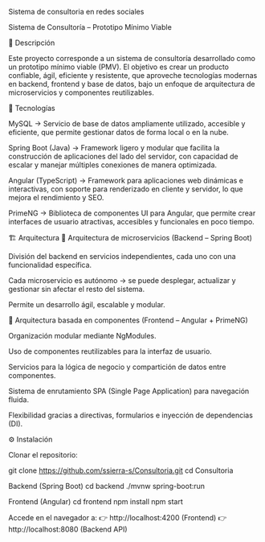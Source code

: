 Sistema de consultoria en redes sociales

Sistema de Consultoría – Prototipo Mínimo Viable

📌 Descripción

Este proyecto corresponde a un sistema de consultoría desarrollado como un prototipo mínimo viable (PMV).
El objetivo es crear un producto confiable, ágil, eficiente y resistente, que aproveche tecnologías modernas en backend, frontend y base de datos, bajo un enfoque de arquitectura de microservicios y componentes reutilizables.

🚀 Tecnologías

MySQL → Servicio de base de datos ampliamente utilizado, accesible y eficiente, que permite gestionar datos de forma local o en la nube.

Spring Boot (Java) → Framework ligero y modular que facilita la construcción de aplicaciones del lado del servidor, con capacidad de escalar y manejar múltiples conexiones de manera optimizada.

Angular (TypeScript) → Framework para aplicaciones web dinámicas e interactivas, con soporte para renderizado en cliente y servidor, lo que mejora el rendimiento y SEO.

PrimeNG → Biblioteca de componentes UI para Angular, que permite crear interfaces de usuario atractivas, accesibles y funcionales en poco tiempo.

🏗️ Arquitectura
🔹 Arquitectura de microservicios (Backend – Spring Boot)

División del backend en servicios independientes, cada uno con una funcionalidad específica.

Cada microservicio es autónomo → se puede desplegar, actualizar y gestionar sin afectar el resto del sistema.

Permite un desarrollo ágil, escalable y modular.

🔹 Arquitectura basada en componentes (Frontend – Angular + PrimeNG)

Organización modular mediante NgModules.

Uso de componentes reutilizables para la interfaz de usuario.

Servicios para la lógica de negocio y compartición de datos entre componentes.

Sistema de enrutamiento SPA (Single Page Application) para navegación fluida.

Flexibilidad gracias a directivas, formularios e inyección de dependencias (DI).

⚙️ Instalación

Clonar el repositorio:

git clone https://github.com/ssierra-s/Consultoria.git
cd Consultoria

Backend (Spring Boot)
cd backend
./mvnw spring-boot:run

Frontend (Angular)
cd frontend
npm install
npm start


Accede en el navegador a:
👉 http://localhost:4200 (Frontend)
👉 http://localhost:8080 (Backend API)
